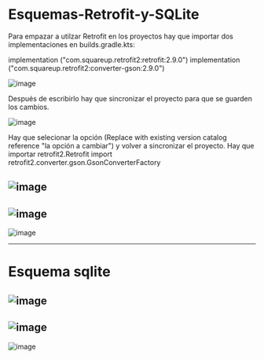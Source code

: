 # Esquemas-Retrofit-y-SQLite
Para empazar a utilzar Retrofit en los proyectos hay que importar dos implementaciones en builds.gradle.kts:

 implementation ("com.squareup.retrofit2:retrofit:2.9.0")
 implementation ("com.squareup.retrofit2:converter-gson:2.9.0")
    
![image](https://github.com/user-attachments/assets/19a7cb2e-5095-4270-b286-4cde3cad1422)


Después de escribirlo hay que sincronizar el proyecto para que se guarden los cambios.

![image](https://github.com/user-attachments/assets/0b272e0b-f14f-47a5-8134-408a0df0c3d2)

Hay que selecionar la opción (Replace with existing version catalog reference "la opción a cambiar") y volver a sincronizar el proyecto.
Hay que importar retrofit2.Retrofit  import retrofit2.converter.gson.GsonConverterFactory

![image](https://github.com/user-attachments/assets/08c48874-a568-482f-9ceb-9287254ff89f)
--------
![image](https://github.com/user-attachments/assets/ce6b4d35-89be-46ba-8264-3d54babf7d79)
------------
![image](https://github.com/user-attachments/assets/bbc9fa9e-47a3-4942-ba56-a9eebdf2c72d)


--------
# Esquema sqlite
![image](https://github.com/user-attachments/assets/a622a248-c254-4bc2-82fe-2ce3bd6efc94)
--------
![image](https://github.com/user-attachments/assets/dce1061c-1c58-4c7e-b910-3a887d4dcab1)
--------
![image](https://github.com/user-attachments/assets/6a5fabfa-6d2a-4713-8022-3257480b8042)


